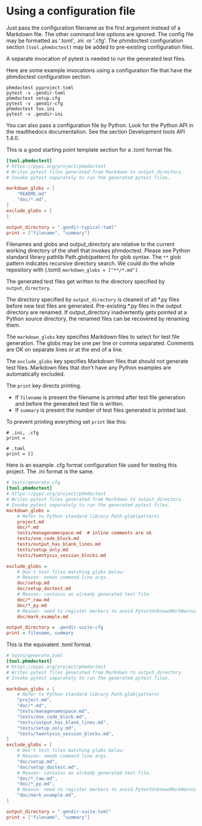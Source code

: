 # Using a configuration file

Just pass the configuration filename as the first argument instead
of a Markdown file. The other command line options are ignored.
The config file may be formatted as '.toml', .ini. or '.cfg'.
The phmdoctest configuration section `[tool.phmdoctest]` may
be added to pre-existing configuration files.

A separate invocation of pytest is needed to run the generated test files.

Here are some example invocations using a configuration file
that have the phmdoctest configuration section.

<!--phmdoctest-label invocations-->
```
phmdoctest pyproject.toml
pytest -v .gendir-toml
phmdoctest setup.cfg
pytest -v .gendir-cfg
phmdoctest tox.ini
pytest -v .gendir-ini
```

You can also pass a configuration file by Python.
Look for the Python API in the readthedocs documentation.
See the section Development tools API 1.4.0.

This is a good starting point template section for a .toml format file.
```toml
[tool.phmdoctest]
# https://pypi.org/project/phmdoctest
# Writes pytest files generated from Markdown to output_directory.
# Invoke pytest separately to run the generated pytest files.

markdown_globs = [
    "README.md"
    "doc/*.md",
]
exclude_globs = [
]

output_directory = ".gendir-typical-toml"
print = ["filename", "summary"]
```

Filenames and globs and output_directory are relative to the current
working directory of the shell that invokes phmdoctest.
Please see Python standard library pathlib Path.glob(pattern)
for glob syntax.
The `**` glob pattern indicates recursive directory search. We
could do the whole repository with (.toml)
`markdown_globs = ["**/*.md"]`

The generated test files get written to the directory specified
by `output_directory`.

The directory specified by `output_directory` is cleaned of all *.py
files before new test files are generated.
Pre-existing *.py files in the output directory are renamed. If
output_directory inadvertently gets pointed at a Python
source directory, the renamed files can be recovered by renaming them.

The `markdown_globs` key specifies Markdown files to select for
test file generation. The globs may be one per line or comma separated.
Comments are OK on separate lines or at the end of a line.

The `exclude_globs` key specifies Markdown files that should not
generate test files. Markdown files that don't have any Python examples
are automatically excluded.

The `print` key directs printing.

- If `filename` is present the filename is printed after test file generation
  and before the generated test file is written.
- If `summary` is present the number of test files generated
  is printed last.

To prevent printing everything set `print` like this:

```
# .ini, .cfg
print =

# .toml
print = []
```

Here is an example .cfg format configuration file used
for testing this project.
The .ini format is the same.

<!--phmdoctest-label generate-cfg-->
```cfg
# tests/generate.cfg
[tool.phmdoctest]
# https://pypi.org/project/phmdoctest
# Writes pytest files generated from Markdown to output_directory.
# Invoke pytest separately to run the generated pytest files.
markdown_globs =
    # Refer to Python standard library Path.glob(pattern)
    project.md
    doc/*.md
    tests/managenamespace.md  # inline comments are ok
    tests/one_code_block.md
    tests/output_has_blank_lines.md
    tests/setup_only.md
    tests/twentysix_session_blocks.md

exclude_globs =
    # Don't test files matching globs below:
    # Reason- needs command line args.
    doc/setup.md
    doc/setup_doctest.md
    # Reason- contains an already generated test file.
    doc/*_raw.md
    doc/*_py.md
    # Reason- need to register markers to avoid PytestUnknownMarkWarning.
    doc/mark_example.md

output_directory = .gendir-suite-cfg
print = filename, summary
```

This is the equivalent .toml format.

<!--phmdoctest-label generate-toml-->
```toml
# tests/generate.toml
[tool.phmdoctest]
# https://pypi.org/project/phmdoctest
# Writes pytest files generated from Markdown to output_directory.
# Invoke pytest separately to run the generated pytest files.

markdown_globs = [
    # Refer to Python standard library Path.glob(pattern)
    "project.md",
    "doc/*.md",
    "tests/managenamespace.md",
    "tests/one_code_block.md",
    "tests/output_has_blank_lines.md",
    "tests/setup_only.md",
    "tests/twentysix_session_blocks.md",
]
exclude_globs = [
    # Don't test files matching globs below:
    # Reason- needs command line args.
    "doc/setup.md",
    "doc/setup_doctest.md",
    # Reason- contains an already generated test file.
    "doc/*_raw.md",
    "doc/*_py.md",
    # Reason- need to register markers to avoid PytestUnknownMarkWarning.
    "doc/mark_example.md",
]

output_directory = ".gendir-suite-toml"
print = ["filename", "summary"]
```
